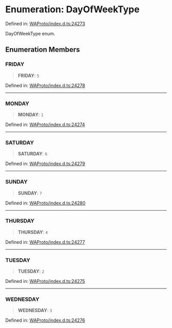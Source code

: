 # Enumeration: DayOfWeekType

Defined in: [WAProto/index.d.ts:24273](https://github.com/Fokusdotid/bail/blob/043003e0dc220c8f52aef36f90c7026f3a192427/WAProto/index.d.ts#L24273)

DayOfWeekType enum.

## Enumeration Members

### FRIDAY

> **FRIDAY**: `5`

Defined in: [WAProto/index.d.ts:24278](https://github.com/Fokusdotid/bail/blob/043003e0dc220c8f52aef36f90c7026f3a192427/WAProto/index.d.ts#L24278)

***

### MONDAY

> **MONDAY**: `1`

Defined in: [WAProto/index.d.ts:24274](https://github.com/Fokusdotid/bail/blob/043003e0dc220c8f52aef36f90c7026f3a192427/WAProto/index.d.ts#L24274)

***

### SATURDAY

> **SATURDAY**: `6`

Defined in: [WAProto/index.d.ts:24279](https://github.com/Fokusdotid/bail/blob/043003e0dc220c8f52aef36f90c7026f3a192427/WAProto/index.d.ts#L24279)

***

### SUNDAY

> **SUNDAY**: `7`

Defined in: [WAProto/index.d.ts:24280](https://github.com/Fokusdotid/bail/blob/043003e0dc220c8f52aef36f90c7026f3a192427/WAProto/index.d.ts#L24280)

***

### THURSDAY

> **THURSDAY**: `4`

Defined in: [WAProto/index.d.ts:24277](https://github.com/Fokusdotid/bail/blob/043003e0dc220c8f52aef36f90c7026f3a192427/WAProto/index.d.ts#L24277)

***

### TUESDAY

> **TUESDAY**: `2`

Defined in: [WAProto/index.d.ts:24275](https://github.com/Fokusdotid/bail/blob/043003e0dc220c8f52aef36f90c7026f3a192427/WAProto/index.d.ts#L24275)

***

### WEDNESDAY

> **WEDNESDAY**: `3`

Defined in: [WAProto/index.d.ts:24276](https://github.com/Fokusdotid/bail/blob/043003e0dc220c8f52aef36f90c7026f3a192427/WAProto/index.d.ts#L24276)
